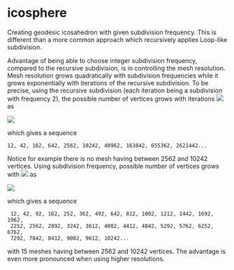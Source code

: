 # icosphere

Creating geodesic icosahedron with given subdivision frequency. This is different than a more common approach which recursively applies Loop-like subdivision.

Advantage of being able to choose integer subdivision frequency, compared to the recursive subdivision, is in controlling the mesh resolution. Mesh resolution grows quadratically with subdivision frequencies while it grows exponentially with iterations of the recursive subdivision. To be precise, using the recursive subdivision (each iteration being a subdivision with frequency 2), the possible number of vertices grows with iterations <img src="https://render.githubusercontent.com/render/math?math=i"> as 

 <img src="https://render.githubusercontent.com/render/math?math=V(i)= 12 %2B 10\,(2^i %2B 1)\,(2^i - 1)">

which gives a sequence

    12, 42, 162, 642, 2562, 10242, 40962, 163842, 655362, 2621442... 

Notice for example there is no mesh having between 2562 and 10242 vertices. Using subdivision frequency, possible number of vertices grows with <img src="https://render.githubusercontent.com/render/math?math=\nu"> as

 <img src="https://render.githubusercontent.com/render/math?math=V(\nu)=12 %2B 10\,(\nu %2B 1)\,(\nu - 1)">

which gives a sequence  
    
     12, 42, 92, 162, 252, 362, 492, 642, 812, 1002, 1212, 1442, 1692, 1962, 
     2252, 2562, 2892, 3242, 3612, 4002, 4412, 4842, 5292, 5762, 6252, 6762, 
     7292, 7842, 8412, 9002, 9612, 10242...

with 15 meshes having between 2562 and 10242 vertices. The advantage is even more pronounced when using higher resolutions.
